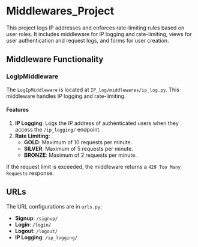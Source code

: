 # Middlewares_Project

This project logs IP addresses and enforces rate-limiting rules based on user roles. It includes middleware for IP logging and rate-limiting, views for user authentication and request logs, and forms for user creation.

## Middleware Functionality

### LogIpMiddleware

The `LogIpMiddleware` is located at `IP_log/middlewares/ip_log.py`. This middleware handles IP logging and rate-limiting.

#### Features

1. **IP Logging**: Logs the IP address of authenticated users when they access the `/ip_logging/` endpoint.
2. **Rate Limiting**:
   - **GOLD**: Maximum of 10 requests per minute.
   - **SILVER**: Maximum of 5 requests per minute.
   - **BRONZE**: Maximum of 2 requests per minute.

If the request limit is exceeded, the middleware returns a `429 Too Many Requests` response.


## URLs

The URL configurations are in `urls.py`:

- **Signup**: `/signup/`
- **Login**: `/login/`
- **Logout**: `/logout/`
- **IP Logging**: `/ip_logging/`

